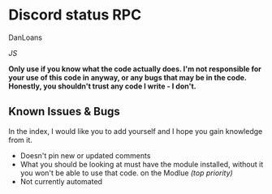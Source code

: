 Discord status RPC
================

DanLoans

*JS*

**Only use if you know what the code actually does. I'm not responsible for your use of this code in anyway, or any bugs that may be in the code. Honestly, you shouldn't trust any code I write - I don't.**



Known Issues & Bugs
-------------------

In the index, I would like you to add yourself and I hope you gain knowledge from it.

- Doesn't pin new or updated comments
- What you should be looking at must have the module installed, without it you won't be able to use that code. on the Modlue *(top priority)*
- Not currently automated
